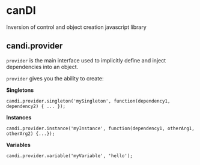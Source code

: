# canDI
Inversion of control and object creation javascript library

## candi.provider
`provider` is the main interface used to implicitly define and inject dependencies into an object. 

`provider` gives you the ability to create:

**Singletons** 
```
candi.provider.singleton('mySingleton', function(dependency1, dependency2) { ... });
```

**Instances** 
```
candi.provider.instance('myInstance', function(dependency1, otherArg1, otherArg2) {...});
```
**Variables** 
```
candi.provider.variable('myVariable', 'hello');
```
